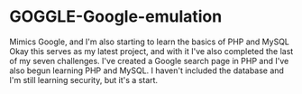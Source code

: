 # GOGGLE-Google-emulation
Mimics Google, and I'm also starting to learn the basics of PHP and MySQL
Okay this serves as my latest project, and with it I've also completed the last of my seven challenges. I've created a Google search page in PHP and I've also begun learning PHP and MySQL. I haven't included the database and I'm still learning security, but it's a start.
